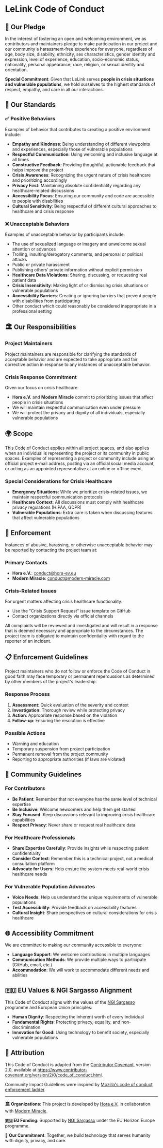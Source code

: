 # LeLink Code of Conduct

## 🌟 **Our Pledge**

In the interest of fostering an open and welcoming environment, we as contributors and maintainers pledge to make participation in our project and our community a harassment-free experience for everyone, regardless of age, body size, disability, ethnicity, sex characteristics, gender identity and expression, level of experience, education, socio-economic status, nationality, personal appearance, race, religion, or sexual identity and orientation.

**Special Commitment**: Given that LeLink serves **people in crisis situations and vulnerable populations**, we hold ourselves to the highest standards of respect, empathy, and care in all our interactions.

## 🎯 **Our Standards**

### ✅ **Positive Behaviors**
Examples of behavior that contributes to creating a positive environment include:

- **Empathy and Kindness**: Being understanding of different viewpoints and experiences, especially those of vulnerable populations
- **Respectful Communication**: Using welcoming and inclusive language at all times
- **Constructive Feedback**: Providing thoughtful, actionable feedback that helps improve the project
- **Crisis Awareness**: Recognizing the urgent nature of crisis healthcare and prioritizing accordingly
- **Privacy First**: Maintaining absolute confidentiality regarding any healthcare-related discussions
- **Accessibility Focus**: Ensuring our community and code are accessible to people with disabilities
- **Cultural Sensitivity**: Being respectful of different cultural approaches to healthcare and crisis response

### ❌ **Unacceptable Behaviors**
Examples of unacceptable behavior by participants include:

- The use of sexualized language or imagery and unwelcome sexual attention or advances
- Trolling, insulting/derogatory comments, and personal or political attacks
- Public or private harassment
- Publishing others' private information without explicit permission
- **Healthcare Data Violations**: Sharing, discussing, or requesting real patient data
- **Crisis Insensitivity**: Making light of or dismissing crisis situations or vulnerable populations
- **Accessibility Barriers**: Creating or ignoring barriers that prevent people with disabilities from participating
- Other conduct which could reasonably be considered inappropriate in a professional setting

## 🏛️ **Our Responsibilities**

### **Project Maintainers**
Project maintainers are responsible for clarifying the standards of acceptable behavior and are expected to take appropriate and fair corrective action in response to any instances of unacceptable behavior.

### **Crisis Response Commitment**
Given our focus on crisis healthcare:
- **Hora e.V.** and **Modern Miracle** commit to prioritizing issues that affect people in crisis situations
- We will maintain respectful communication even under pressure
- We will protect the privacy and dignity of all individuals, especially vulnerable populations

## 🌍 **Scope**

This Code of Conduct applies within all project spaces, and also applies when an individual is representing the project or its community in public spaces. Examples of representing a project or community include using an official project e-mail address, posting via an official social media account, or acting as an appointed representative at an online or offline event.

### **Special Considerations for Crisis Healthcare**
- **Emergency Situations**: While we prioritize crisis-related issues, we maintain respectful communication protocols
- **Healthcare Context**: All discussions must comply with healthcare privacy regulations (HIPAA, GDPR)
- **Vulnerable Populations**: Extra care is taken when discussing features that affect vulnerable populations

## 🚨 **Enforcement**

Instances of abusive, harassing, or otherwise unacceptable behavior may be reported by contacting the project team at:

### **Primary Contacts**
- **Hora e.V.**: [conduct@hora-ev.eu](mailto:conduct@hora-ev.eu)
- **Modern Miracle**: [conduct@modern-miracle.com](mailto:conduct@modern-miracle.com)

### **Crisis-Related Issues**
For urgent matters affecting crisis healthcare functionality:
- Use the "Crisis Support Request" issue template on GitHub
- Contact organizations directly via official channels

All complaints will be reviewed and investigated and will result in a response that is deemed necessary and appropriate to the circumstances. The project team is obligated to maintain confidentiality with regard to the reporter of an incident.

## 📋 **Enforcement Guidelines**

Project maintainers who do not follow or enforce the Code of Conduct in good faith may face temporary or permanent repercussions as determined by other members of the project's leadership.

### **Response Process**
1. **Assessment**: Quick evaluation of the severity and context
2. **Investigation**: Thorough review while protecting privacy
3. **Action**: Appropriate response based on the violation
4. **Follow-up**: Ensuring the resolution is effective

### **Possible Actions**
- Warning and education
- Temporary suspension from project participation
- Permanent removal from the project community
- Reporting to appropriate authorities (if laws are violated)

## 🤝 **Community Guidelines**

### **For Contributors**
- **Be Patient**: Remember that not everyone has the same level of technical expertise
- **Be Inclusive**: Welcome newcomers and help them get started
- **Stay Focused**: Keep discussions relevant to improving crisis healthcare capabilities
- **Respect Privacy**: Never share or request real healthcare data

### **For Healthcare Professionals**
- **Share Expertise Carefully**: Provide insights while respecting patient confidentiality
- **Consider Context**: Remember this is a technical project, not a medical consultation platform
- **Advocate for Users**: Help ensure the system meets real-world crisis healthcare needs

### **For Vulnerable Population Advocates**
- **Voice Needs**: Help us understand the unique requirements of vulnerable populations
- **Test Accessibility**: Provide feedback on accessibility features
- **Cultural Insight**: Share perspectives on cultural considerations for crisis healthcare

## 🌐 **Accessibility Commitment**

We are committed to making our community accessible to everyone:
- **Language Support**: We welcome contributions in multiple languages
- **Communication Methods**: We provide multiple ways to participate (GitHub, email, etc.)
- **Accommodation**: We will work to accommodate different needs and abilities

## 🇪🇺 **EU Values & NGI Sargasso Alignment**

This Code of Conduct aligns with the values of the [NGI Sargasso](https://ngisargasso.eu/) programme and European Union principles:
- **Human Dignity**: Respecting the inherent worth of every individual
- **Fundamental Rights**: Protecting privacy, equality, and non-discrimination
- **Innovation for Good**: Using technology to benefit society, especially vulnerable populations

## 📄 **Attribution**

This Code of Conduct is adapted from the [Contributor Covenant](https://www.contributor-covenant.org), version 2.0, available at https://www.contributor-covenant.org/version/2/0/code_of_conduct.html.

Community Impact Guidelines were inspired by [Mozilla's code of conduct enforcement ladder](https://github.com/mozilla/diversity).

---

**🏛️ Organizations**: This project is developed by [Hora e.V.](https://hora-ev.eu) in collaboration with [Modern Miracle](https://modern-miracle.com).

**🇪🇺 EU Funding**: Supported by [NGI Sargasso](https://ngisargasso.eu/) under the EU Horizon Europe programme.

**💝 Our Commitment**: Together, we build technology that serves humanity with dignity, privacy, and care.